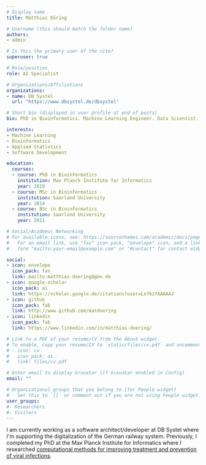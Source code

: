 ```yaml
---
# Display name
title: Matthias Döring

# Username (this should match the folder name)
authors:
- admin

# Is this the primary user of the site?
superuser: true

# Role/position
role: AI Specialist

# Organizations/Affiliations
organizations:
- name: DB Systel
  url: "https://www.dbsystel.de/dbsystel"

# Short bio (displayed in user profile at end of posts)
bio: PhD in Bioinformatics. Machine Learning Engineer. Data Scientist.

interests:
- Machine Learning
- Bioinformatics
- Applied Statistics
- Software Development

education:
  courses:
  - course: PhD in Bioinformatics
    institution: Max Planck Institute for Informatics
    year: 2019
  - course: MSc in Bioinformatics
    institution: Saarland University
    year: 2014
  - course: BSc in Bioinformatics
    institution: Saarland University
    year: 2011

# Social/Academic Networking
# For available icons, see: https://sourcethemes.com/academic/docs/page-builder/#icons
#   For an email link, use "fas" icon pack, "envelope" icon, and a link in the
#   form "mailto:your-email@example.com" or "#contact" for contact widget.

social:
- icon: envelope
  icon_pack: fas
  link: mailto:matthias-doering@gmx.de
- icon: google-scholar
  icon_pack: ai
  link: https://scholar.google.de/citations?user=Le76zYAAAAAJ
- icon: github
  icon_pack: fab
  link: http://www.github.com/matdoering
- icon: linkedin
  icon_pack: fab
  link: https://www.linkedin.com/in/matthias-doering/

# Link to a PDF of your resume/CV from the About widget.
# To enable, copy your resume/CV to `static/files/cv.pdf` and uncomment the lines below.
# - icon: cv
#   icon_pack: ai
#   link: files/cv.pdf

# Enter email to display Gravatar (if Gravatar enabled in Config)
email: ""

# Organizational groups that you belong to (for People widget)
#   Set this to `[]` or comment out if you are not using People widget.
user_groups:
#- Researchers
#- Visitors
---
```


I am currently working as a software architect/developer at DB Systel where I'm supporting the digitalization of the German railway system. Previously, I completed my PhD at the Max Planck Institute for Informatics where I researched [computational methods for improving treatment and prevention of viral infections](computational_approaches_doering_2019.pdf). 
